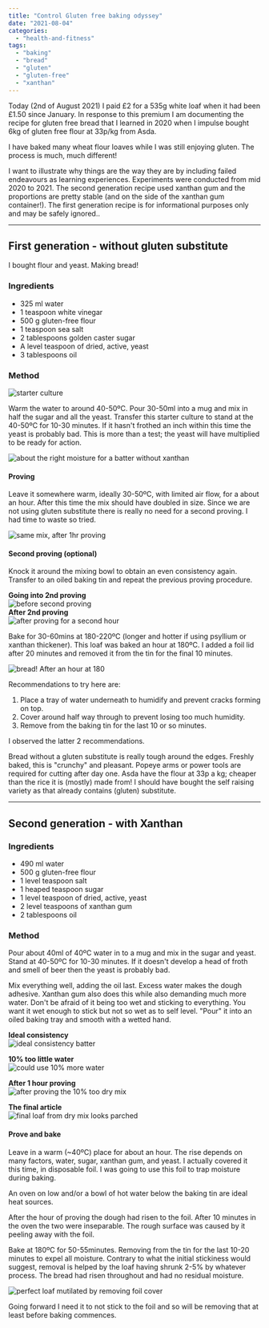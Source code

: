 ```yaml
---
title: "Control Gluten free baking odyssey"
date: "2021-08-04"
categories: 
  - "health-and-fitness"
tags: 
  - "baking"
  - "bread"
  - "gluten"
  - "gluten-free"
  - "xanthan"
---
```


Today (2nd of August 2021) I paid £2 for a 535g white loaf when it had been £1.50 since January. In response to this premium I am documenting the recipe for gluten free bread that I learned in 2020 when I impulse bought 6kg of gluten free flour at 33p/kg from Asda.

I have baked many wheat flour loaves while I was still enjoying gluten. The process is much, much different!

I want to illustrate why things are the way they are by including failed endeavours as learning experiences. Experiments were conducted from mid 2020 to 2021. The second generation recipe used xanthan gum and the proportions are pretty stable (and on the side of the xanthan gum container!). The first generation recipe is for informational purposes only and may be safely ignored..

* * *

## First generation - without gluten substitute

I bought flour and yeast. Making bread!

### Ingredients

- 325 ml water
- 1 teaspoon white vinegar
- 500 g gluten-free flour
- 1 teaspoon sea salt
- 2 tablespoons golden caster sugar
- A level teaspoon of dried, active, yeast
- 3 tablespoons oil

### Method

![starter culture](https://somewhere_else/mX6pSbH/starter40ml.webp)

Warm the water to around 40-50ºC. Pour 30-50ml into a mug and mix in half the sugar and all the yeast. Transfer this starter culture to stand at the 40-50ºC for 10-30 minutes. If it hasn't frothed an inch within this time the yeast is probably bad. This is more than a test; the yeast will have multiplied to be ready for action.

![about the right moisture for a batter without xanthan](https://somewhere_else/SntWLHW/batterin.webp)

#### Proving

Leave it somewhere warm, ideally 30-50ºC, with limited air flow, for a about an hour. After this time the mix should have doubled in size. Since we are not using gluten substitute there is really no need for a second proving. I had time to waste so tried.

![same mix, after 1hr proving](https://somewhere_else/SrFYvrV/batterproven1hr.webp)

#### Second proving (optional)

Knock it around the mixing bowl to obtain an even consistency again. Transfer to an oiled baking tin and repeat the previous proving procedure.

**Going into 2nd proving**  
![before second proving](https://somewhere_else/MVQV6bF/provenbatterintin.webp)  
**After 2nd proving**  
![after proving for a second hour](https://somewhere_else/Jt1F1Sc/batterprovenagain1hr.webp)

Bake for 30-60mins at 180-220ºC (longer and hotter if using psyllium or xanthan thickener). This loaf was baked an hour at 180ºC. I added a foil lid after 20 minutes and removed it from the tin for the final 10 minutes.

![bread! After an hour at 180](https://somewhere_else/pXS3xF0/loafbaked180-1hr.webp)

Recommendations to try here are:

1. Place a tray of water underneath to humidify and prevent cracks forming on top.
2. Cover around half way through to prevent losing too much humidity.
3. Remove from the baking tin for the last 10 or so minutes.

I observed the latter 2 recommendations.

Bread without a gluten substitute is really tough around the edges. Freshly baked, this is "crunchy" and pleasant. Popeye arms or power tools are required for cutting after day one. Asda have the flour at 33p a kg; cheaper than the rice it is (mostly) made from! I should have bought the self raising variety as that already contains (gluten) substitute.

* * *

## Second generation - with Xanthan

### Ingredients

- 490 ml water
- 500 g gluten-free flour
- 1 level teaspoon salt
- 1 heaped teaspoon sugar
- 1 level teaspoon of dried, active, yeast
- 2 level teaspoons of xanthan gum
- 2 tablespoons oil

### Method

Pour about 40ml of 40ºC water in to a mug and mix in the sugar and yeast. Stand at 40-50ºC for 10-30 minutes. If it doesn't develop a head of froth and smell of beer then the yeast is probably bad.

Mix everything well, adding the oil last. Excess water makes the dough adhesive. Xanthan gum also does this while also demanding much more water. Don't be afraid of it being too wet and sticking to everything. You want it wet enough to stick but not so wet as to self level. "Pour" it into an oiled baking tray and smooth with a wetted hand.

**Ideal consistency**  
![ideal consistency batter](https://somewhere_else/qshn0nW/wetdough.webp)

**10% too little water**  
![could use 10% more water](https://somewhere_else/wQMdJRn/loaf2-just-mixed.webp)

**After 1 hour proving**  
![after proving the 10% too dry mix](https://somewhere_else/5KfZyZP/loaf2-risen1hr.webp)

**The final article**  
![final loaf from dry mix looks parched](https://somewhere_else/3RCR9pS/loaf2-final.webp)

#### Prove and bake

Leave in a warm (~40ºC) place for about an hour. The rise depends on many factors, water, sugar, xanthan gum, and yeast. I actually covered it this time, in disposable foil. I was going to use this foil to trap moisture during baking.

An oven on low and/or a bowl of hot water below the baking tin are ideal heat sources.

After the hour of proving the dough had risen to the foil. After 10 minutes in the oven the two were inseparable. The rough surface was caused by it peeling away with the foil.

Bake at 180ºC for 50-55minutes. Removing from the tin for the last 10-20 minutes to expel all moisture. Contrary to what the initial stickiness would suggest, removal is helped by the loaf having shrunk 2-5% by whatever process. The bread had risen throughout and had no residual moisture.

![perfect loaf mutilated by removing foil cover](https://somewhere_else/j67bPkC/bakedscalped.webp)

Going forward I need it to not stick to the foil and so will be removing that at least before baking commences.
